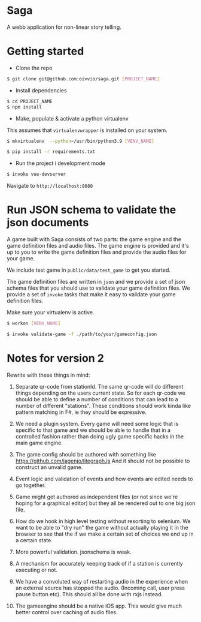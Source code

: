 # Saga

A webb application for non-linear story telling.

# Getting started

- Clone the repo

```bash
$ git clone git@github.com:oivvio/saga.git [PROJECT_NAME]
```

- Install dependencies

```bash
$ cd PROJECT_NAME
$ npm install


```

- Make, populate & activate a python virtualenv

This assumes that `virtualenvwrapper` is installed on your system.

```bash
$ mkvirtualenv  --python=/usr/bin/python3.9 [VENV_NAME]

$ pip install -r requirements.txt
```

- Run the project i development mode

```bash
$ invoke vue-devserver
```

Navigate to `http://localhost:8080`

# Run JSON schema to validate the json documents

A game built with Saga consists of two parts: the game engine and the game
definition files and audio files. The game engine is provided and it's up to you
to write the game definition files and provide the audio files for your game.

We include test game in `public/data/test_game` to get you started.

The game definition files are written in `json` and we provide a set of json
schema files that you should use to validate your game definition files. We
provide a set of `invoke` tasks that make it easy to validate your game
definition files.

Make sure your virtualenv is active.

```bash
$ workon [VENV_NAME]
```

```bash
$ invoke validate-game -f ./path/to/your/gameconfig.json
```

# Notes for version 2

Rewrite with these things in mind:

1. Separate qr-code from stationId. The same qr-code will do different things
   depending on the users current state. So for each qr-code we should be able to
   define a number of conditions that can lead to a number of different "stations".
   These conditions should work kinda like pattern matching in F#, ie they should be expressive.
2. We need a plugin system. Every game will need some logic that is specific to
   that game and we should be able to handle that in a controlled fashion rather
   than doing ugly game specific hacks in the main game engine.

3. The game config should be authored with something like
   https://github.com/jagenjo/litegraph.js And it should not be possible to
   construct an unvalid game.

4. Event logic and validation of events and how events are edited needs to go together.

5. Game might get authored as independent files (or not since we're hoping for a
   graphical editor) but they all be rendered out to one big json file.

6. How do we hook in high level testing without resorting to selenium. We want
   to be able to "dry run" the game without actually playing it in the browser
   to see that the if we make a certain set of choices we end up in a certain
   state.

7. More powerful validation. jsonschema is weak.

8. A mechanism for accurately keeping track of if a station is currently executing or not.

9. We have a convoluted way of restarting audio in the experience when an
   external source has stopped the audio. (Incoming call, user press pause
   button etc). This should all be done with rxjs instead.

10. The gameengine should be a native iOS app. This would give much better control over caching of audio files.
